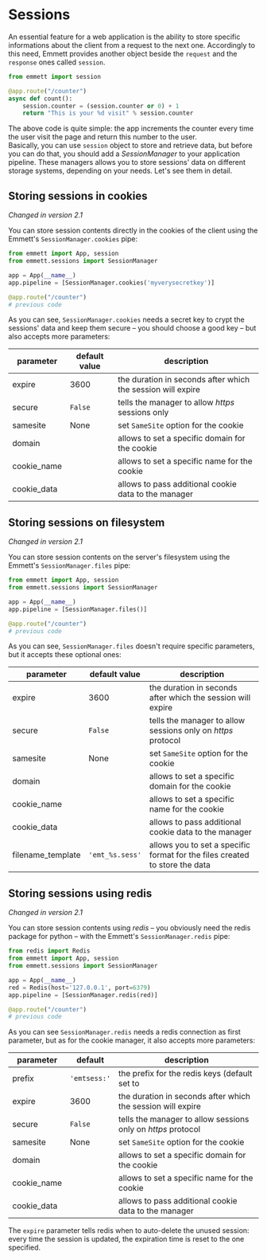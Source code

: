 Sessions
========

An essential feature for a web application is the ability to store specific informations about the client from a request to the next one. Accordingly to this need, Emmett provides another object beside the `request` and the `response` ones called `session`.

```python
from emmett import session

@app.route("/counter")
async def count():
    session.counter = (session.counter or 0) + 1
    return "This is your %d visit" % session.counter
```

The above code is quite simple: the app increments the counter every time the user visit the page and return this number to the user.   
Basically, you can use `session` object to store and retrieve data, but before you can do that, you should add a *SessionManager* to your application pipeline. These managers allows you to store sessions' data on different storage systems, depending on your needs. Let's see them in detail.

Storing sessions in cookies
---------------------------

*Changed in version 2.1*

You can store session contents directly in the cookies of the client using the Emmett's `SessionManager.cookies` pipe:

```python
from emmett import App, session
from emmett.sessions import SessionManager

app = App(__name__)
app.pipeline = [SessionManager.cookies('myverysecretkey')]

@app.route("/counter")
# previous code
```

As you can see, `SessionManager.cookies` needs a secret key to crypt the sessions' data and keep them secure – you should choose a good key – but also accepts more parameters:

| parameter | default value | description |
| --- | --- | --- |
| expire | 3600 | the duration in seconds after which the session will expire |
| secure | `False` | tells the manager to allow *https* sessions only |
| samesite | None | set `SameSite` option for the cookie |
| domain | | allows to set a specific domain for the cookie |
| cookie\_name | | allows to set a specific name for the cookie |
| cookie\_data | | allows to pass additional cookie data to the manager |

Storing sessions on filesystem
------------------------------

*Changed in version 2.1*

You can store session contents on the server's filesystem using the Emmett's `SessionManager.files` pipe:

```python
from emmett import App, session
from emmett.sessions import SessionManager

app = App(__name__)
app.pipeline = [SessionManager.files()]

@app.route("/counter")
# previous code
```

As you can see, `SessionManager.files` doesn't require specific parameters, but it accepts these optional ones:

| parameter | default value | description |
| --- | --- | --- |
| expire | 3600 | the duration in seconds after which the session will expire |
| secure | `False` | tells the manager to allow sessions only on *https* protocol |
| samesite | None | set `SameSite` option for the cookie |
| domain | | allows to set a specific domain for the cookie |
| cookie\_name | | allows to set a specific name for the cookie |
| cookie\_data | | allows to pass additional cookie data to the manager |
| filename_template | `'emt_%s.sess'` | allows you to set a specific format for the files created to store the data |

Storing sessions using redis
----------------------------

*Changed in version 2.1*

You can store session contents using *redis* – you obviously need the redis package for python – with the Emmett's `SessionManager.redis` pipe:

```python
from redis import Redis
from emmett import App, session
from emmett.sessions import SessionManager

app = App(__name__)
red = Redis(host='127.0.0.1', port=6379)
app.pipeline = [SessionManager.redis(red)]

@app.route("/counter")
# previous code
```

As you can see `SessionManager.redis` needs a redis connection as first parameter, but as for the cookie manager, it also accepts more parameters:

| parameter | default | description |
| --- | --- | --- |
| prefix | `'emtsess:'` | the prefix for the redis keys (default set to |
| expire | 3600 | the duration in seconds after which the session will expire |
| secure | `False` | tells the manager to allow sessions only on *https* protocol |
| samesite | None | set `SameSite` option for the cookie |
| domain | | allows to set a specific domain for the cookie |
| cookie\_name | | allows to set a specific name for the cookie |
| cookie\_data | | allows to pass additional cookie data to the manager |

The `expire` parameter tells redis when to auto-delete the unused session: every time the session is updated, the expiration time is reset to the one specified.

